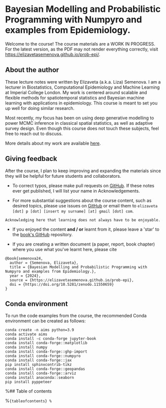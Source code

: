# Bayesian Modelling and Probabilistic Programming with Numpyro and examples from Epidemiology.

Welcome to the course! The course materials are a WORK IN PROGRESS. For the latest version, as the PDF may not render everything correctly, visit <https://elizavetasemenova.github.io/prob-epi/>.

## About the author

These lecture notes were written by Elizaveta (a.k.a. Liza) Semenova. I am a lecturer in Biostatistics, Computational Epidemiology and Machine Learning at Imperial College London. My work is centered around scalable and flexible methods for spatiotemporal statistics and Bayesian machine learning with applications in epidemiology. This course is meant to set you up well for doing similar research. 

Most recently, my focus has been on using deep generative modelling to power MCMC inference in classical spatial statistics, as well as adaptive survey design. Even though this course does not touch these subjects, feel free to reach out to discuss. 

More details about my work are available [here](https://www.elizaveta-semenova.com/).


## Giving feedback

After the course, I plan to keep improving and expanding the materials since they will be helpful for future students and collaborators.

- To correct typos, please make pull requests on [GitHub](https://github.com/elizavetasemenova/prob-epi). If these notes ever get published, I will list your name in Acknowledgements.

- For more substantial suggestions about the course content, such as desired topics, please use issues on [GitHub](https://github.com/elizavetasemenova/prob-epi) or email them to `elizaveta [dot] p [dot] [insert my surname] [at] gmail [dot] com`.

```{margin}
Acknowledging here that learning does not always have to be enjoyable.
```
- If you enjoyed the content **and / or** learnt from it, please leave a 'star' to the [book's GitHub](https://github.com/elizavetasemenova/prob-epi) repository. 

- If you are creating a written document (a paper, report, book chapter) where you use what you've learnt here, please cite

```
@book{semenova24,
  author = {Semenova, Elizaveta},
  title = {Bayesian Modelling and Probabilistic Programming with Numpyro and examples from Epidemiology.},
  year = {2024},
  source = {https://elizavetasemenova.github.io/prob-epi},
  doi = {https://doi.org/10.5281/zenodo.11550659}
}
```

## Conda environment

To run the code examples from the course, the recommended Conda environment can be created as follows:

```
conda create -n aims python=3.9
conda activate aims
conda install -c conda-forge jupyter-book
conda install conda-forge::matplotlib
conda install numpy
conda install conda-forge::ghp-import
conda install conda-forge::numpyro
conda install conda-forge::jax
pip install sphinxcontrib-tikz
conda install conda-forge::geopandas
conda install conda-forge::arviz
conda install anaconda::seaborn
pip install pyppeteer
```

%## Table of contents

%```{tableofcontents}
%```
